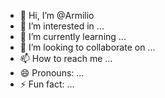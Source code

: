 - 👋 Hi, I’m @Armilio
- 👀 I’m interested in ...
- 🌱 I’m currently learning ...
- 💞️ I’m looking to collaborate on ...
- 📫 How to reach me ...
- 😄 Pronouns: ...
- ⚡ Fun fact: ...

<!---
Armlio/Armlio is a ✨ special ✨ repository because its `README.md` (this file) appears on your GitHub profile.
You can click the Preview link to take a look at your changes.
--->
